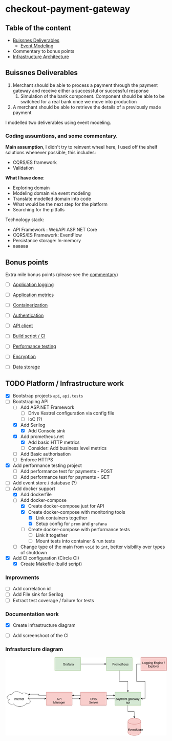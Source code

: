 # checkout-payment-gateway

## Table of the content

- [Buissnes Deliverables](#buissnes-deliverables)
    - [Event Modeling](/docs/event-modeling.md)
- Commentary to bonus points 
- [Infrastructure Architecture](#infrasturcture-diagram)

## Buissnes Deliverables

1. Merchant should be able to process a payment through the payment gateway 
and receive either a successful or successful response
    1. Simulation of the bank component. Component should be able to be switched for 
    a real bank once we move into production
2. A merchant should be able to retrieve the details of a previously made payment

I modelled two deliverables using event modeling.

### Coding assumtions, and some commentary.

**Main assumption**, I didn't try to reinvent wheel here, I used off the 
shelf solutions whenever possible, this includes:

- CQRS/ES framework
- Validation 

**What I have done**:
- Exploring domain
- Modeling domain via event modeling
- Translate modelled domain into code
- What would be the next step for the platform
- Searching for the pitfalls

Technology stack:
 - API Framework : WebAPI ASP.NET Core
 - CQRS/ES Framework: EventFlow
 - Persistance storage: In-memory
 - aaaaaa

## Bonus points

Extra mile bonus points (please see the [commentary](/docs/bonus-points.md))

- [ ] [Application logging](/docs/bonus-points.md#application-logging)
- [ ] [Application metrics](/docs/bonus-points.md#application-metrics)
- [ ] [Containerization](/docs/bonus-points.md#containerization)
- [ ] [Authentication](/docs/bonus-points.md#authentication)
- [ ] [API client](/docs/bonus-points.md#api-client)
- [ ] [Build script / CI](/docs/bonus-points.md#build-script--ci)
- [ ] [Performance testing](/docs/bonus-points.md#performance-testing)
- [ ] [Encryption](/docs/bonus-points.md#encryption)
- [ ] [Data storage](/docs/bonus-points.md#data-storage)


## TODO Platform / Infrastructure work

- [x] Bootstrap projects `api`, `api.tests`
- [ ] Bootstraping API
    - [ ] Add ASP.NET Framework
        - [ ] Drive Kestrel configuration via config file
        - [ ] IoC (?)
    - [x] Add Serilog
        - [x] Add Console sink
    - [x] Add prometheus.net
        - [x] Add basic HTTP metrics
        - [ ] Consider: Add business level metrics
    - [ ] Add Basic authorisation
    - [ ] Enforce HTTPS
- [x] Add performance testing project
    - [ ] Add performance test for payments - POST
    - [ ] Add performance test for payments - GET
- [ ] Add event store / database (?)
- [ ] Add docker support
    - [x] Add dockerfile
    - [ ] Add docker-compose
        - [x] Create docker-compose just for API
        - [x] Create docker-compose with monitoring tools
          - [x] Link containers together
          - [x] Setup config for `prom` and `grafana`
        - [ ] Create docker-compose with performance tests
            - [ ] Link it together
            - [ ] Mount tests into container & run tests
    - [ ] Change type of the main from `void` to `int`, 
    better visibility over types of shutdown
- [x] Add CI configuration (Circle CI)
    - [x] Create Makefile (build script)
    
### Improvments

- [ ] Add correlation id
- [ ] Add File sink for Serilog
- [ ] Extract test coverage / failure for tests

### Documentation work

- [x] Create infrastructure diagram
- [ ] Add screenshoot of the CI


### Infrasturcture diagram

![Infrasturcture diagram](/docs/infrastructure-architecture.png)